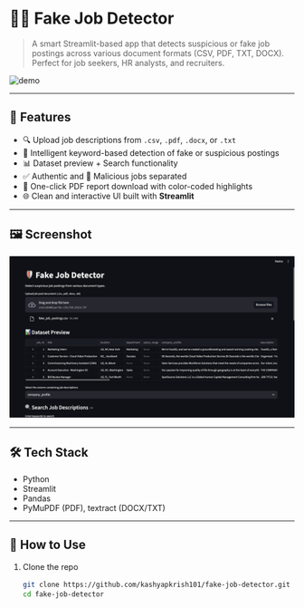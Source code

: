 # 🕵️‍♂️ Fake Job Detector

> A smart Streamlit-based app that detects suspicious or fake job postings across various document formats (CSV, PDF, TXT, DOCX). Perfect for job seekers, HR analysts, and recruiters.

![demo](https://github.com/kashyapkrish101/fake-job-detector/assets/demo.gif)

---

## 🚀 Features

- 🔍 Upload job descriptions from `.csv`, `.pdf`, `.docx`, or `.txt`
- 🧠 Intelligent keyword-based detection of fake or suspicious postings
- 📊 Dataset preview + Search functionality
- ✅ Authentic and 🚫 Malicious jobs separated
- 🧾 One-click PDF report download with color-coded highlights
- 🌐 Clean and interactive UI built with **Streamlit**

---

## 🖼️ Screenshot

![Screenshot](https://github.com/kashyapkrish101/fake-job-detector/blob/main/screenshot.jpg?raw=true)

---

## 🛠️ Tech Stack

- Python
- Streamlit
- Pandas
- PyMuPDF (PDF), textract (DOCX/TXT)

---

## 🧪 How to Use

1. Clone the repo
   ```bash
   git clone https://github.com/kashyapkrish101/fake-job-detector.git
   cd fake-job-detector

